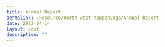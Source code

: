```yaml
---
title: Annual Report
permalink: /Resource/north-west-happenings/Annual-Report
date: 2022-04-14
layout: post
description: ""
---
```

